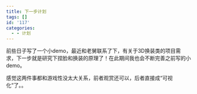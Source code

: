 ```yaml
---
title: 下一步计划
tags: []
id: '117'
categories:
  - - 计划
---
```


前些日子写了一个小demo，最近和老舅联系了下，有关于3D换装类的项目需求，下一步就是研究下捏脸和换装的原理了！在此期间我也会不断完善之前写的小demo。

感觉这两件事都和游戏性没太大关系，前者观赏还可以，后者直接成“可视化”了。。